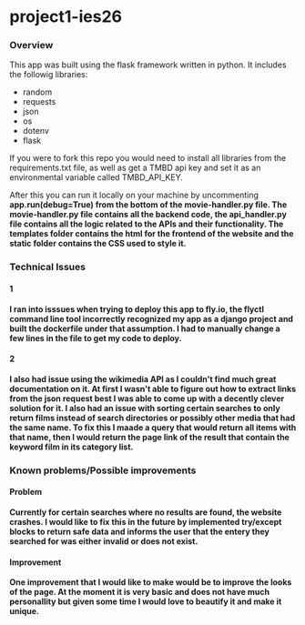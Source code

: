 # project1-ies26
### Overview
This app was built using the flask framework written in python. It includes the followig libraries:
<ul>
    <li> random
    <li> requests
    <li> json
    <li> os
    <li> dotenv
    <li> flask
</ul>

If you were to fork this repo you would need to install all libraries from the requirements.txt file, as well as get a TMBD api key and set it as an environmental variable called TMBD_API_KEY. 

After this you can run it locally on your machine by uncommenting <strong> app.run(debug=True) <strong> from the bottom of the movie-handler.py file. The movie-handler.py file contains all the backend code, the api_handler.py file contains all the logic related to the APIs and their functionality. The templates folder contains the html for the frontend of the website and the static folder contains the CSS used to style it.

 ### Technical Issues
 #### 1
 I ran into isssues when trying to deploy this app to fly.io, the flyctl command line tool incorrectly recognized my app as a django project and built the dockerfile under that assumption. I had to manually change a few lines in the file to get my code to deploy.
 #### 2
 I also had issue using the wikimedia API as I couldn't find much great documentation on it. At first I wasn't able to figure out how to extract links from the json request best I was able to come up with a decently clever solution for it. I also had an issue with sorting certain searches to only return films instead of search directories or possibly other media that had the same name. To fix this I maade a query that would return all items with that name, then I would return the page link of the result that contain the keyword film in its category list.

 ### Known problems/Possible improvements
 #### Problem
 Currently for certain searches where no results are found, the website crashes. I would like to fix this in the future by implemented try/except blocks to return safe data and informs the user that the entery they searched for was either invalid or does not exist.
#### Improvement
One improvement that I would like to make would be to improve the looks of the page. At the moment it is very basic and does not have much personallity but given some time I would love to beautify it and make it unique.

